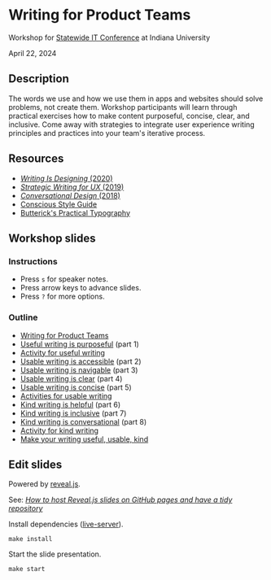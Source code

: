 # Writing for Product Teams

Workshop for [Statewide IT Conference](https://statewideit.iu.edu/) at Indiana University

April 22, 2024

## Description

The words we use and how we use them in apps and websites should solve problems, not create them. Workshop participants will learn through practical exercises how to make content purposeful, concise, clear, and inclusive. Come away with strategies to integrate user experience writing principles and practices into your team's iterative process.

## Resources

- [*Writing Is Designing* (2020)](https://www.amazon.com/dp/1933820667/)
- [*Strategic Writing for UX* (2019)](https://www.amazon.com/dp/1492049395/)
- [*Conversational Design* (2018)](https://www.amazon.com/dp/1937557677/)
- [Conscious Style Guide](https://consciousstyleguide.com/)
- [Butterick's Practical Typography](https://practicaltypography.com/)

## Workshop slides

### Instructions

- Press `s` for speaker notes.
- Press arrow keys to advance slides.
- Press `?` for more options.

### Outline

- [Writing for Product Teams](https://basham.github.io/swit-workshop-writing/)
- [Useful writing is purposeful](https://basham.github.io/swit-workshop-writing/#/13) (part 1)
- [Activity for useful writing](https://basham.github.io/swit-workshop-writing/#/26)
- [Usable writing is accessible](https://basham.github.io/swit-workshop-writing/#/27) (part 2)
- [Usable writing is navigable](https://basham.github.io/swit-workshop-writing/#/42) (part 3)
- [Usable writing is clear](https://basham.github.io/swit-workshop-writing/#/51) (part 4)
- [Usable writing is concise](https://basham.github.io/swit-workshop-writing/#/65) (part 5)
- [Activities for usable writing](https://basham.github.io/swit-workshop-writing/#/76)
- [Kind writing is helpful](https://basham.github.io/swit-workshop-writing/#/81) (part 6)
- [Kind writing is inclusive](https://basham.github.io/swit-workshop-writing/#/91) (part 7)
- [Kind writing is conversational](https://basham.github.io/swit-workshop-writing/#/103) (part 8)
- [Activity for kind writing](https://basham.github.io/swit-workshop-writing/#/114)
- [Make your writing useful, usable, kind](https://basham.github.io/swit-workshop-writing/#/115)

## Edit slides

Powered by [reveal.js](https://revealjs.com/).

See: [*How to host Reveal.js slides on GitHub pages and have a tidy repository*](https://medium.com/@martinomensio/how-to-host-reveal-js-slides-on-github-pages-and-have-a-tidy-repository-1a363944c38d)

Install dependencies ([live-server](https://www.npmjs.com/package/live-server)).

```
make install
```

Start the slide presentation.

```
make start
```
